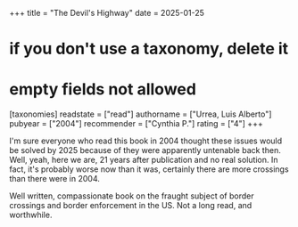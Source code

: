+++
title = "The Devil's Highway"
date = 2025-01-25
# if you don't use a taxonomy, delete it
# empty fields not allowed
[taxonomies]
  readstate = ["read"]
  authorname = ["Urrea, Luis Alberto"]
  pubyear = ["2004"]
  recommender = ["Cynthia P."]
  rating = ["4"]
+++

I'm sure everyone who read this book in 2004 thought these issues would be solved by 2025 because of they were apparently untenable back then. Well, yeah, here we are, 21 years after publication and no real solution. In fact, it's probably worse now than it was, certainly there are more crossings than there were in 2004.

Well written, compassionate book on the fraught subject of border crossings and border enforcement in the US. Not a long read, and worthwhile.